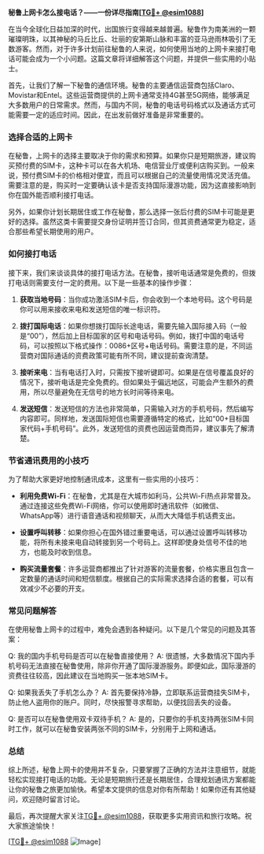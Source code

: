 **秘鲁上网卡怎么接电话？——一份详尽指南[[TG💪+ @esim1088](https://t.me/s/esim1088)]**

在当今全球化日益加深的时代，出国旅行变得越来越普遍。秘鲁作为南美洲的一颗璀璨明珠，以其神秘的马丘比丘、壮丽的安第斯山脉和丰富的亚马逊雨林吸引了无数游客。然而，对于许多计划前往秘鲁的人来说，如何使用当地的上网卡来接打电话可能会成为一个小问题。这篇文章将详细解答这个问题，并提供一些实用的小贴士。

首先，让我们了解一下秘鲁的通信环境。秘鲁的主要通信运营商包括Claro、Movistar和Entel。这些运营商提供的上网卡通常支持4G甚至5G网络，能够满足大多数用户的日常需求。然而，与国内不同，秘鲁的电话号码格式以及通话方式可能需要一定的适应时间。因此，在出发前做好准备是非常重要的。

### **选择合适的上网卡**

在秘鲁，上网卡的选择主要取决于你的需求和预算。如果你只是短期旅游，建议购买预付费的SIM卡，这种卡可以在各大机场、电信营业厅或便利店购买到。一般来说，预付费SIM卡的价格相对便宜，而且可以根据自己的流量使用情况灵活充值。需要注意的是，购买时一定要确认该卡是否支持国际漫游功能，因为这直接影响到你在国外能否顺利接打电话。

另外，如果你计划长期居住或工作在秘鲁，那么选择一张后付费的SIM卡可能是更好的选择。虽然这类卡需要提交身份证明并签订合同，但其资费通常更为稳定，适合那些希望长期使用的用户。

### **如何接打电话**

接下来，我们来谈谈具体的接打电话方法。在秘鲁，接听电话通常是免费的，但拨打电话则需要支付一定的费用。以下是一些基本的操作步骤：

1. **获取当地号码**：当你成功激活SIM卡后，你会收到一个本地号码。这个号码是你可以用来接收来电和发送短信的唯一标识符。
   
2. **拨打国际电话**：如果你想拨打国际长途电话，需要先输入国际接入码（一般是“00”），然后加上目标国家的区号和电话号码。例如，拨打中国的电话号码，可以按照以下格式操作：0086+区号+电话号码。需要注意的是，不同运营商对国际通话的资费政策可能有所不同，建议提前查询清楚。

3. **接听来电**：当有电话打入时，只需按下接听键即可。如果是在信号覆盖良好的情况下，接听电话是完全免费的。但如果处于偏远地区，可能会产生额外的费用，所以尽量避免在无信号的地方长时间等待来电。

4. **发送短信**：发送短信的方法也非常简单，只需输入对方的手机号码，然后编写内容即可。同样地，发送国际短信也需要遵循特定的格式，比如“00+目标国家代码+手机号码”。此外，发送短信的资费也因运营商而异，建议事先了解清楚。

### **节省通讯费用的小技巧**

为了帮助大家更好地控制通讯成本，这里有一些实用的小技巧：

- **利用免费Wi-Fi**：在秘鲁，尤其是在大城市如利马，公共Wi-Fi热点非常普及。通过连接这些免费Wi-Fi网络，你可以使用即时通讯软件（如微信、WhatsApp等）进行语音通话和视频聊天，从而大大降低手机话费支出。
  
- **设置呼叫转移**：如果你担心在国外错过重要电话，可以通过设置呼叫转移功能，将所有未接来电自动转接到另一个号码上。这样即使身处信号不佳的地方，也能及时收到信息。

- **购买流量套餐**：许多运营商都推出了针对游客的流量套餐，价格实惠且包含一定数量的通话时间和短信额度。根据自己的实际需求选择合适的套餐，可以有效减少不必要的开支。

### **常见问题解答**

在使用秘鲁上网卡的过程中，难免会遇到各种疑问。以下是几个常见的问题及其答案：

Q: 我的国内手机号码是否可以在秘鲁直接使用？
A: 很遗憾，大多数情况下国内手机号码无法直接在秘鲁使用，除非你开通了国际漫游服务。即便如此，国际漫游的资费往往较高，因此建议在当地购买一张本地SIM卡。

Q: 如果我丢失了手机怎么办？
A: 首先要保持冷静，立即联系运营商挂失SIM卡，防止他人盗用你的账户。同时，尽快报警寻求帮助，以便找回丢失的设备。

Q: 是否可以在秘鲁使用双卡双待手机？
A: 是的，只要你的手机支持两张SIM卡同时工作，就可以在秘鲁安装两张不同的SIM卡，分别用于上网和通话。

### **总结**

综上所述，秘鲁上网卡的使用并不复杂，只要掌握了正确的方法并注意细节，就能轻松实现接打电话的功能。无论是短期旅行还是长期居住，合理规划通讯方案都能让你的秘鲁之旅更加愉快。希望本文提供的信息对你有所帮助！如果你还有其他疑问，欢迎随时留言讨论。

最后，再次提醒大家关注[TG💪+ @esim1088](https://t.me/s/esim1088)，获取更多实用资讯和旅行攻略。祝大家旅途愉快！

[[TG💪+ @esim1088](https://t.me/s/esim1088) ![Image](https://i.postimg.cc/4NQfJmqS/Snipaste-2025-05-13-00-14-12.png)]